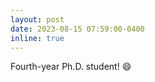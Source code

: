 ```yaml
---
layout: post
date: 2023-08-15 07:59:00-0400
inline: true
---
```


Fourth-year Ph.D. student! :smile:
